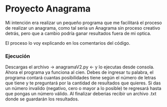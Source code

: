 # Proyecto Anagrama

 Mi intención era realizar un pequeño programa que me facilitará el proceso de realizar un anagrama, como tal seria un Anagrama sin proceso creativo detrás, pero que a cambio podría ganar resultados fuera de mi optica.

 El proceso lo voy explicando en los comentarios del código.

### Ejecución

 Descargas el archivo -> anagramaV2.py <- y lo ejecutas desde consola.
 Ahora el programa ya funciona al cien.
 Debes de ingresar tu palabra, el programa contará cuantas posibilidades tiene según el número de letras que tiene y te preguntará por la cantidad de resultados que quieres.
 Si das un número invalido (negativo, cero o mayor a lo posible) te regresará hasta que pongas un número válido.
Al finalizar deberias recibir un archivo .txt donde se guardarán los resultados.